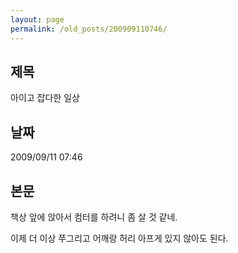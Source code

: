 ```yaml
---
layout: page
permalink: /old_posts/200909110746/
---
```


## 제목
아이고 잡다한 일상

## 날짜
2009/09/11 07:46

## 본문
책상 앞에 앉아서 컴터를 하려니 좀 살 것 같네.

이제 더 이상 쭈그리고 어깨랑 허리 아프게 있지 않아도 된다.